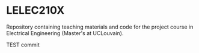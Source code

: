 # LELEC210X

Repository containing teaching materials and code for the project course
in Electrical Engineering (Master's at UCLouvain).

TEST commit
